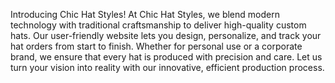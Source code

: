Introducing Chic Hat Styles!
At Chic Hat Styles, we blend modern technology with traditional craftsmanship to deliver high-quality custom hats. Our user-friendly website lets you design, personalize, and track your hat orders from start to finish. Whether for personal use or a corporate brand, we ensure that every hat is produced with precision and care. Let us turn your vision into reality with our innovative, efficient production process.
